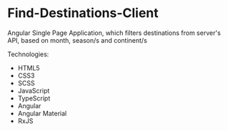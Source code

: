 # Find-Destinations-Client
Angular Single Page Application, which filters destinations from server's API, based on month, season/s and continent/s

Technologies:

- HTML5
- CSS3
- SCSS
- JavaScript
- TypeScript
- Angular
- Angular Material
- RxJS
